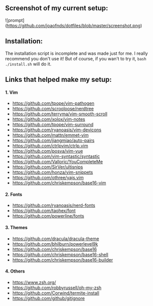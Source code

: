 ## Screenshot of my current setup:
![prompt] (https://github.com/joaofnds/dotfiles/blob/master/screenshot.png)

## Installation:
The installation script is incomplete and was made just for me. I really recommend you don't use it!
But of course, if you wan't to try it, `bash ./install.sh` will do it.

## Links that helped make my setup:
#### 1. Vim
* https://github.com/tpope/vim-pathogen
* https://github.com/scrooloose/nerdtree
* https://github.com/terryma/vim-smooth-scroll
* https://github.com/xolox/vim-notes
* https://github.com/tpope/vim-surround
* https://github.com/ryanoasis/vim-devicons
* https://github.com/mattn/emmet-vim
* https://github.com/jiangmiao/auto-pairs
* https://github.com/ctrlpvim/ctrlp.vim
* https://github.com/posva/vim-vue
* https://github.com/vim-syntastic/syntastic
* https://github.com/Valloric/YouCompleteMe
* https://github.com/SirVer/ultisnips
* https://github.com/honza/vim-snippets
* https://github.com/othree/yajs.vim
* https://github.com/chriskempson/base16-vim

#### 2. Fonts
* https://github.com/ryanoasis/nerd-fonts
* https://github.com/taohex/font
* https://github.com/powerline/fonts

#### 3. Themes
* https://github.com/dracula/dracula-theme
* https://github.com/bhilburn/powerlevel9k
* https://github.com/chriskempson/base16
* https://github.com/chriskempson/base16-shell
* https://github.com/chriskempson/base16-builder

#### 4. Others
* https://www.zsh.org/
* https://github.com/robbyrussell/oh-my-zsh
* https://github.com/Corwind/termite-install
* https://github.com/github/gitignore
